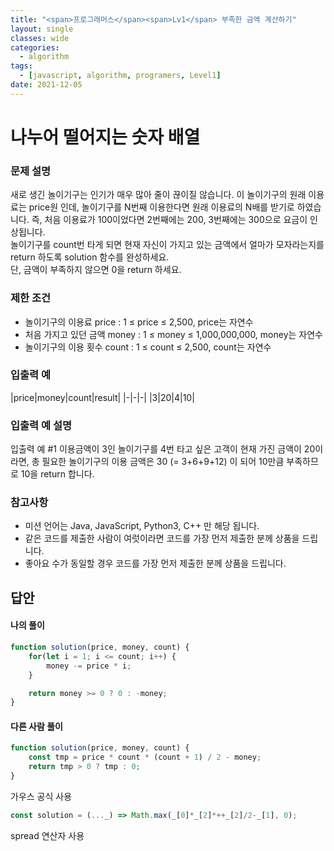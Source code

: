 ```yaml
---
title: "<span>프로그래머스</span><span>Lv1</span> 부족한 금액 계산하기"
layout: single
classes: wide
categories:
  - algorithm
tags:
  - [javascript, algorithm, programers, Level1]
date: 2021-12-05
---
```


# 나누어 떨어지는 숫자 배열
### 문제 설명
새로 생긴 놀이기구는 인기가 매우 많아 줄이 끊이질 않습니다. 이 놀이기구의 원래 이용료는 price원 인데, 놀이기구를 N번째 이용한다면 원래 이용료의 N배를 받기로 하였습니다. 즉, 처음 이용료가 100이었다면 2번째에는 200, 3번째에는 300으로 요금이 인상됩니다.  
놀이기구를 count번 타게 되면 현재 자신이 가지고 있는 금액에서 얼마가 모자라는지를 return 하도록 solution 함수를 완성하세요.  
단, 금액이 부족하지 않으면 0을 return 하세요.

### 제한 조건
* 놀이기구의 이용료 price : 1 ≤ price ≤ 2,500, price는 자연수
* 처음 가지고 있던 금액 money : 1 ≤ money ≤ 1,000,000,000, money는 자연수
* 놀이기구의 이용 횟수 count : 1 ≤ count ≤ 2,500, count는 자연수

### 입출력 예

|price|money|count|result|
|-|-|-|
|3|20|4|10|

### 입출력 예 설명
입출력 예 #1
이용금액이 3인 놀이기구를 4번 타고 싶은 고객이 현재 가진 금액이 20이라면, 총 필요한 놀이기구의 이용 금액은 30 (= 3+6+9+12) 이 되어 10만큼 부족하므로 10을 return 합니다.

### 참고사항
* 미션 언어는 Java, JavaScript, Python3, C++ 만 해당 됩니다.
* 같은 코드를 제출한 사람이 여럿이라면 코드를 가장 먼저 제출한 분께 상품을 드립니다.
* 좋아요 수가 동일할 경우 코드를 가장 먼저 제출한 분께 상품을 드립니다.

## 답안
#### 나의 풀이
```javascript
function solution(price, money, count) {
    for(let i = 1; i <= count; i++) {
        money -= price * i;
    }

    return money >= 0 ? 0 : -money;
}
```

#### 다른 사람 풀이
```javascript
function solution(price, money, count) {
    const tmp = price * count * (count + 1) / 2 - money;
    return tmp > 0 ? tmp : 0;
}
```
가우스 공식 사용

```javascript
const solution = (..._) => Math.max(_[0]*_[2]*++_[2]/2-_[1], 0);
```
spread 연산자 사용